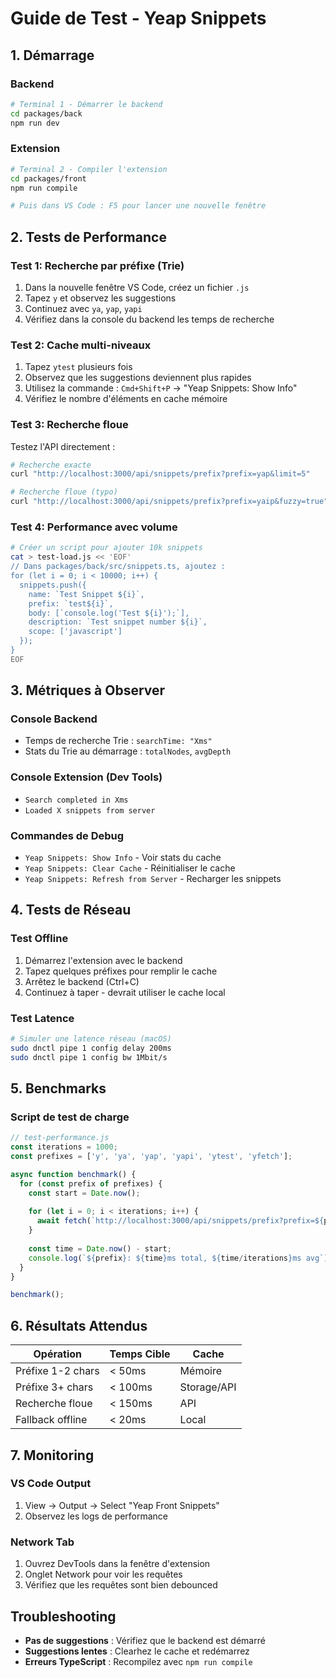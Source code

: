 # Guide de Test - Yeap Snippets

## 1. Démarrage

### Backend
```bash
# Terminal 1 - Démarrer le backend
cd packages/back
npm run dev
```

### Extension
```bash
# Terminal 2 - Compiler l'extension
cd packages/front
npm run compile

# Puis dans VS Code : F5 pour lancer une nouvelle fenêtre
```

## 2. Tests de Performance

### Test 1: Recherche par préfixe (Trie)
1. Dans la nouvelle fenêtre VS Code, créez un fichier `.js`
2. Tapez `y` et observez les suggestions
3. Continuez avec `ya`, `yap`, `yapi`
4. Vérifiez dans la console du backend les temps de recherche

### Test 2: Cache multi-niveaux
1. Tapez `ytest` plusieurs fois
2. Observez que les suggestions deviennent plus rapides
3. Utilisez la commande : `Cmd+Shift+P` → "Yeap Snippets: Show Info"
4. Vérifiez le nombre d'éléments en cache mémoire

### Test 3: Recherche floue
Testez l'API directement :
```bash
# Recherche exacte
curl "http://localhost:3000/api/snippets/prefix?prefix=yap&limit=5"

# Recherche floue (typo)
curl "http://localhost:3000/api/snippets/prefix?prefix=yaip&fuzzy=true"
```

### Test 4: Performance avec volume
```bash
# Créer un script pour ajouter 10k snippets
cat > test-load.js << 'EOF'
// Dans packages/back/src/snippets.ts, ajoutez :
for (let i = 0; i < 10000; i++) {
  snippets.push({
    name: `Test Snippet ${i}`,
    prefix: `test${i}`,
    body: [`console.log('Test ${i}');`],
    description: `Test snippet number ${i}`,
    scope: ['javascript']
  });
}
EOF
```

## 3. Métriques à Observer

### Console Backend
- Temps de recherche Trie : `searchTime: "Xms"`
- Stats du Trie au démarrage : `totalNodes`, `avgDepth`

### Console Extension (Dev Tools)
- `Search completed in Xms`
- `Loaded X snippets from server`

### Commandes de Debug
- `Yeap Snippets: Show Info` - Voir stats du cache
- `Yeap Snippets: Clear Cache` - Réinitialiser le cache
- `Yeap Snippets: Refresh from Server` - Recharger les snippets

## 4. Tests de Réseau

### Test Offline
1. Démarrez l'extension avec le backend
2. Tapez quelques préfixes pour remplir le cache
3. Arrêtez le backend (Ctrl+C)
4. Continuez à taper - devrait utiliser le cache local

### Test Latence
```bash
# Simuler une latence réseau (macOS)
sudo dnctl pipe 1 config delay 200ms
sudo dnctl pipe 1 config bw 1Mbit/s
```

## 5. Benchmarks

### Script de test de charge
```javascript
// test-performance.js
const iterations = 1000;
const prefixes = ['y', 'ya', 'yap', 'yapi', 'ytest', 'yfetch'];

async function benchmark() {
  for (const prefix of prefixes) {
    const start = Date.now();
    
    for (let i = 0; i < iterations; i++) {
      await fetch(`http://localhost:3000/api/snippets/prefix?prefix=${prefix}`);
    }
    
    const time = Date.now() - start;
    console.log(`${prefix}: ${time}ms total, ${time/iterations}ms avg`);
  }
}

benchmark();
```

## 6. Résultats Attendus

| Opération | Temps Cible | Cache |
|-----------|-------------|-------|
| Préfixe 1-2 chars | < 50ms | Mémoire |
| Préfixe 3+ chars | < 100ms | Storage/API |
| Recherche floue | < 150ms | API |
| Fallback offline | < 20ms | Local |

## 7. Monitoring

### VS Code Output
1. View → Output → Select "Yeap Front Snippets"
2. Observez les logs de performance

### Network Tab
1. Ouvrez DevTools dans la fenêtre d'extension
2. Onglet Network pour voir les requêtes
3. Vérifiez que les requêtes sont bien debounced

## Troubleshooting

- **Pas de suggestions** : Vérifiez que le backend est démarré
- **Suggestions lentes** : Clearhez le cache et redémarrez
- **Erreurs TypeScript** : Recompilez avec `npm run compile`
